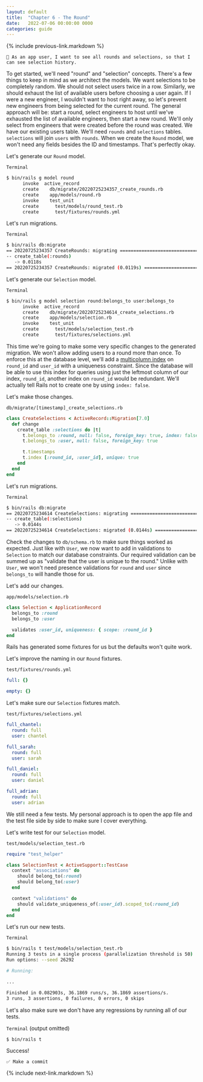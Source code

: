 ```yaml
---
layout: default
title:  "Chapter 6 - The Round"
date:   2022-07-06 00:00:00 0000
categories: guide
---
```


{% include previous-link.markdown %}

```
📝 As an app user, I want to see all rounds and selections, so that I can see selection history.
```

To get started, we'll need "round" and "selection" concepts. There's a few things to keep in mind as we architect the models. We want selections to be completely random. We should not select users twice in a row. Similarly, we should exhaust the list of available users before choosing a user again. If I were a new engineer, I wouldn't want to host right away, so let's prevent new engineers from being selected for the current round. The general approach will be: start a round, select engineers to host until we've exhausted the list of available engineers, then start a new round. We'll only select from engineers that were created before the round was created. We have our existing users table. We'll need `rounds` and `selections` tables. `selections` will join `users` with `rounds`. When we create the `Round` model, we won't need any fields besides the ID and timestamps. That's perfectly okay.

Let's generate our `Round` model.

`Terminal`

```bash
$ bin/rails g model round
      invoke  active_record
      create    db/migrate/20220725234357_create_rounds.rb
      create    app/models/round.rb
      invoke    test_unit
      create      test/models/round_test.rb
      create      test/fixtures/rounds.yml
```

Let's run migrations.

`Terminal`

```bash
$ bin/rails db:migrate
== 20220725234357 CreateRounds: migrating =====================================
-- create_table(:rounds)
   -> 0.0118s
== 20220725234357 CreateRounds: migrated (0.0119s) ============================
```

Let's generate our `Selection` model.

`Terminal`

```bash
$ bin/rails g model selection round:belongs_to user:belongs_to
      invoke  active_record
      create    db/migrate/20220725234614_create_selections.rb
      create    app/models/selection.rb
      invoke    test_unit
      create      test/models/selection_test.rb
      create      test/fixtures/selections.yml
```

This time we're going to make some very specific changes to the generated migration. We won't allow adding users to a round more than once. To enforce this at the database level, we'll add a [multicolumn index](https://www.postgresql.org/docs/current/indexes-multicolumn.html) on `round_id` and `user_id` with a uniqueness constraint. Since the database will be able to use this index for queries using just the leftmost column of our index, `round_id`, another index on `round_id` would be redundant. We'll actually tell Rails not to create one by using `index: false`.

Let's make those changes.

`db/migrate/[timestamp]_create_selections.rb`

```ruby
class CreateSelections < ActiveRecord::Migration[7.0]
  def change
    create_table :selections do |t|
      t.belongs_to :round, null: false, foreign_key: true, index: false
      t.belongs_to :user, null: false, foreign_key: true

      t.timestamps
      t.index [:round_id, :user_id], unique: true
    end
  end
end
```

Let's run migrations.

`Terminal`

```bash
$ bin/rails db:migrate
== 20220725234614 CreateSelections: migrating =================================
-- create_table(:selections)
   -> 0.0144s
== 20220725234614 CreateSelections: migrated (0.0144s) ========================
```

Check the changes to `db/schema.rb` to make sure things worked as expected. Just like with `User`, we now want to add in validations to `Selection` to match our database constraints. Our required validation can be summed up as "validate that the user is unique to the round." Unlike with `User`, we won't need presence validations for `round` and `user` since `belongs_to` will handle those for us.

Let's add our changes.

`app/models/selection.rb`

```ruby
class Selection < ApplicationRecord
  belongs_to :round
  belongs_to :user

  validates :user_id, uniqueness: { scope: :round_id }
end
```

Rails has generated some fixtures for us but the defaults won't quite work.

Let's improve the naming in our `Round` fixtures.

`test/fixtures/rounds.yml`

```yaml
full: {}

empty: {}
```

Let's make sure our `Selection` fixtures match.

`test/fixtures/selections.yml`

```yaml
full_chantel:
  round: full
  user: chantel

full_sarah:
  round: full
  user: sarah

full_daniel:
  round: full
  user: daniel

full_adrian:
  round: full
  user: adrian
```

We still need a few tests. My personal approach is to open the app file and the test file side by side to make sure I cover everything.

Let's write test for our `Selection` model.

`test/models/selection_test.rb`

```ruby
require "test_helper"

class SelectionTest < ActiveSupport::TestCase
  context "associations" do
    should belong_to(:round)
    should belong_to(:user)
  end

  context "validations" do
    should validate_uniqueness_of(:user_id).scoped_to(:round_id)
  end
end
```

Let's run our new tests.

`Terminal`

```bash
$ bin/rails t test/models/selection_test.rb
Running 3 tests in a single process (parallelization threshold is 50)
Run options: --seed 26292

# Running:

...

Finished in 0.082903s, 36.1869 runs/s, 36.1869 assertions/s.
3 runs, 3 assertions, 0 failures, 0 errors, 0 skips
```

Let's also make sure we don't have any regressions by running all of our tests.

`Terminal` (output omitted)

```bash
$ bin/rails t                                                 
```

Success!

```
✅ Make a commit
```

{% include next-link.markdown %}

